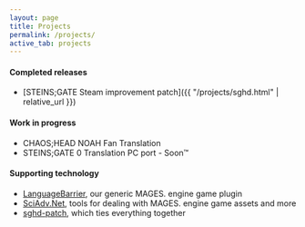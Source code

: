 ```yaml
---
layout: page
title: Projects
permalink: /projects/
active_tab: projects
---
```


#### Completed releases

* [STEINS;GATE Steam improvement patch]({{ "/projects/sghd.html" | relative_url }})

#### Work in progress

* CHAOS;HEAD NOAH Fan Translation
* STEINS;GATE 0 Translation PC port - Soon™

#### Supporting technology

* [LanguageBarrier](https://github.com/CommitteeOfZero/LanguageBarrier), our generic MAGES. engine game plugin
* [SciAdv.Net](https://github.com/CommitteeOfZero/SciAdv.Net), tools for dealing with MAGES. engine game assets and more
* [sghd-patch](https://github.com/CommitteeOfZero/sghd-patch), which ties everything together
